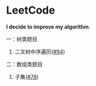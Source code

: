 # LeetCode
**I decide to improve my algorithm**.

一：树类题目

1. 二叉树中序遍历([#94](https://github.com/JieTrancender/leetcode/pull/1#issue-563787056))

二：数组类题目

1. 子集([#78](https://github.com/JieTrancender/leetcode/pull/2#issue-563790800))

